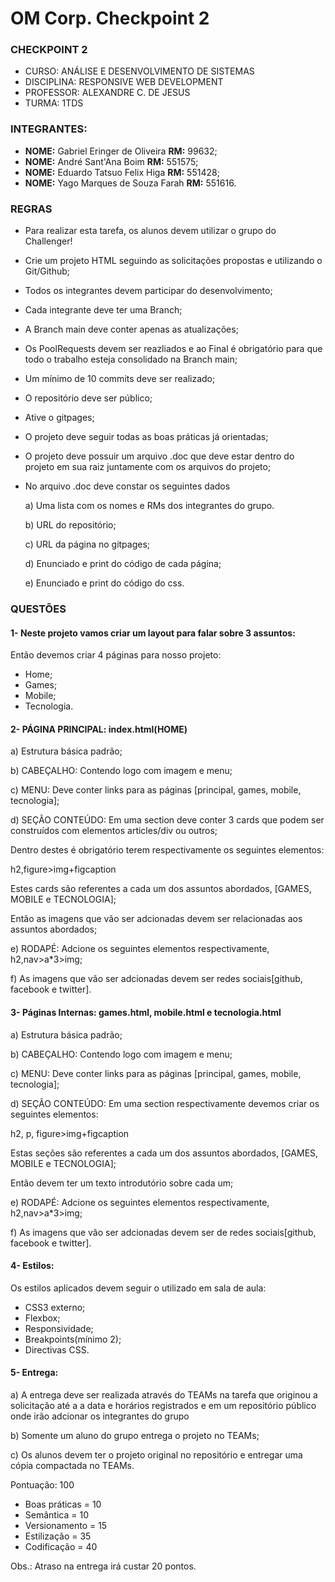 # OM Corp. Checkpoint 2
### CHECKPOINT 2
- CURSO: ANÁLISE E DESENVOLVIMENTO DE SISTEMAS
- DISCIPLINA: RESPONSIVE WEB DEVELOPMENT
- PROFESSOR: ALEXANDRE C. DE JESUS
- TURMA: 1TDS

### INTEGRANTES:
- **NOME:** Gabriel Eringer de Oliveira **RM:** 99632;
- **NOME:** André Sant'Ana Boim **RM:** 551575;
- **NOME:** Eduardo Tatsuo Felix Higa **RM:** 551428;
- **NOME:** Yago Marques de Souza Farah **RM:** 551616.

### REGRAS
- Para realizar esta tarefa, os alunos devem utilizar o grupo do Challenger!
- Crie um projeto HTML seguindo as solicitações propostas e utilizando o Git/Github;
- Todos os integrantes devem participar do desenvolvimento;
- Cada integrante deve ter uma Branch;
- A Branch main deve conter apenas as atualizações;
- Os PoolRequests devem ser reazliados e ao Final é obrigatório para que todo o trabalho esteja consolidado na Branch main;
- Um mínimo de 10 commits deve ser realizado;
- O repositório deve ser público;
- Ative o gitpages;
- O projeto deve seguir todas as boas práticas já orientadas;
- O projeto deve possuir um arquivo .doc que deve estar dentro do projeto em sua raiz juntamente com os arquivos do projeto;
- No arquivo .doc deve constar os seguintes dados
  
  a) Uma lista com os nomes e RMs dos integrantes do grupo.
  
  b) URL do repositório;
  
  c) URL da página no gitpages;
  
  d) Enunciado e print do código de cada página;
  
  e) Enunciado e print do código do css.

### QUESTÕES

#### 1- Neste projeto vamos criar um layout para falar sobre 3 assuntos:

Então devemos criar 4 páginas para nosso projeto:
  - Home;
  - Games;
  - Mobile;
  - Tecnologia.
  
#### 2- PÁGINA PRINCIPAL: index.html(HOME)
  
  a) Estrutura básica padrão;
  
  b) CABEÇALHO: Contendo logo com imagem e menu;
  
  c) MENU: Deve conter links para as páginas [principal, games, mobile, tecnologia];
  
  d) SEÇÃO CONTEÚDO: Em uma section deve conter 3 cards que podem ser construídos com elementos articles/div ou outros;
  
  Dentro destes é obrigatório terem respectivamente os seguintes elementos:
  
  h2,figure>img+figcaption
  
  Estes cards são referentes a cada um dos assuntos abordados, [GAMES, MOBILE e TECNOLOGIA];
  
  Então as imagens que vão ser adcionadas devem ser relacionadas aos assuntos abordados;
  
  e) RODAPÉ: Adcione os seguintes elementos respectivamente, h2,nav>a*3>img;
  
  f) As imagens que vão ser adcionadas devem ser redes sociais[github, facebook e twitter].
  
#### 3- Páginas Internas: games.html, mobile.html e tecnologia.html
  
  a) Estrutura básica padrão;
  
  b) CABEÇALHO: Contendo logo com imagem e menu;
  
  c) MENU: Deve conter links para as páginas [principal, games, mobile, tecnologia];
  
  d) SEÇÃO CONTEÚDO: Em uma section respectivamente devemos criar os seguintes elementos:
  
  h2, p, figure>img+figcaption
  
  Estas seções são referentes a cada um dos assuntos abordados, [GAMES, MOBILE e TECNOLOGIA];
  
  Então devem ter um texto introdutório sobre cada um;
  
  e) RODAPÉ: Adcione os seguintes elementos respectivamente, h2,nav>a*3>img;
  
  f) As imagens que vão ser adcionadas devem ser de redes sociais[github, facebook e twitter].

#### 4- Estilos:

Os estilos aplicados devem seguir o utilizado em sala de aula:
  - CSS3 externo;
  - Flexbox;
  - Responsividade;
  - Breakpoints(mínimo 2);
  - Directivas CSS.
  
#### 5- Entrega:
  
  a) A entrega deve ser realizada através do TEAMs na tarefa que originou a solicitação até a a data e horários registrados e em um repositório público onde irão adcionar os integrantes do grupo
  
  b) Somente um aluno do grupo entrega o projeto no TEAMs;
  
  c) Os alunos devem ter o projeto original no repositório e entregar uma cópia compactada no TEAMs.

Pontuação: 100
- Boas práticas = 10
- Semântica = 10
- Versionamento = 15
- Estilização = 35
- Codificação = 40

Obs.: Atraso na entrega irá custar 20 pontos.
